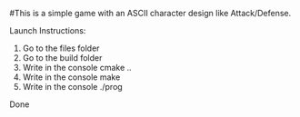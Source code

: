 #This is a simple game with an ASCII character design like Attack/Defense.

Launch Instructions:
1. Go to the files folder
2. Go to the build folder
3. Write in the console cmake ..
4. Write in the console make
5. Write in the console ./prog

Done
